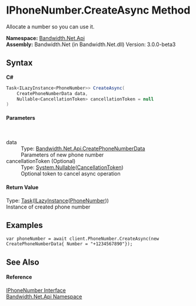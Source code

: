 ﻿# IPhoneNumber.CreateAsync Method 
 

Allocate a number so you can use it.

**Namespace:**&nbsp;<a href ="N_Bandwidth_Net_Api.md">Bandwidth.Net.Api</a><br />**Assembly:**&nbsp;Bandwidth.Net (in Bandwidth.Net.dll) Version: 3.0.0-beta3

## Syntax

**C#**<br />
``` C#
Task<ILazyInstance<PhoneNumber>> CreateAsync(
	CreatePhoneNumberData data,
	Nullable<CancellationToken> cancellationToken = null
)
```


#### Parameters
&nbsp;<dl><dt>data</dt><dd>Type: <a href ="T_Bandwidth_Net_Api_CreatePhoneNumberData.md">Bandwidth.Net.Api.CreatePhoneNumberData</a><br />Parameters of new phone number</dd><dt>cancellationToken (Optional)</dt><dd>Type: <a href="http://msdn2.microsoft.com/en-us/library/b3h38hb0" target="_blank">System.Nullable</a>(<a href="http://msdn2.microsoft.com/en-us/library/dd384802" target="_blank">CancellationToken</a>)<br />Optional token to cancel async operation</dd></dl>

#### Return Value
Type: <a href="http://msdn2.microsoft.com/en-us/library/dd321424" target="_blank">Task</a>(<a href ="T_Bandwidth_Net_ILazyInstance_1.md">ILazyInstance</a>(<a href ="T_Bandwidth_Net_Api_PhoneNumber.md">PhoneNumber</a>))<br />Instance of created phone number

## Examples

```
var phoneNumber = await client.PhoneNumber.CreateAsync(new CreatePhoneNumberData{ Number = "+1234567890"});
```


## See Also


#### Reference
<a href ="T_Bandwidth_Net_Api_IPhoneNumber.md">IPhoneNumber Interface</a><br /><a href ="N_Bandwidth_Net_Api.md">Bandwidth.Net.Api Namespace</a><br />